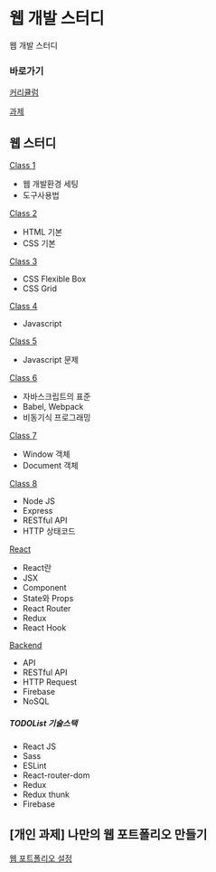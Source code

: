 # 웹 개발 스터디

웹 개발 스터디 

### 바로가기

[커리큘럼](https://www.notion.so/peacemain/ccb96cc21f5c4d2493da24076879bdbd)

[과제](https://www.notion.so/peacemain/3d65723d001c44f481d3a61a78f5cf12)

## 웹 스터디

[Class 1](https://github.com/peacemain-club/web-lecture/blob/master/01_OT/README.md)

* 웹 개발환경 세팅 
* 도구사용법

[Class 2](https://github.com/peacemain-club/web-lecture/blob/master/02_HTML_CSS/README.md)

* HTML 기본
* CSS 기본

[Class 3](https://github.com/peacemain-club/web-lecture/blob/master/03_FLEX_GRID/README.md)

* CSS Flexible Box
* CSS Grid

[Class 4](https://github.com/peacemain-club/web-lecture/blob/master/04_JS/README.md)

* Javascript

[Class 5](https://github.com/peacemain-club/web-lecture/blob/master/05_JS_Problem/README.md)

* Javascript 문제

[Class 6](https://github.com/peacemain-club/web-lecture/blob/master/06_JS_DEEP/README.md)

* 자바스크립트의 표준
* Babel, Webpack
* 비동기식 프로그래밍

[Class 7](https://github.com/peacemain-club/web-lecture/blob/master/07_VanillaJS/README.md)

* Window 객체
* Document 객체

[Class 8](https://github.com/peacemain-club/web-lecture/blob/master/08_Server/README.md)

* Node JS
* Express
* RESTful API
* HTTP 상태코드

[React](https://github.com/peacemain-club/web-lecture/blob/master/09_React/README.md)

* React란
* JSX
* Component
* State와 Props
* React Router
* Redux
* React Hook

[Backend](https://github.com/peacemain-club/web-lecture/blob/master/10_Backend/README.md)

* API
* RESTful API
* HTTP Request
* Firebase
* NoSQL
 
##### TODOList 기술스택

* React JS
* Sass
* ESLint
* React-router-dom
* Redux
* Redux thunk
* Firebase

## [개인 과제] 나만의 웹 포트폴리오 만들기

[웹 포트폴리오 설정](https://github.com/peacemain-club/web-lecture/blob/master/11_Portfolio/README.md)
